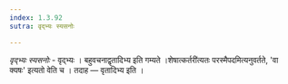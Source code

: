 ```yaml
---
index: 1.3.92
sutra: वृद्भ्यः स्यसनोः

---
```

_वृद्भ्यः स्यसनोः_ - वृद्भ्यः । बहुवचनाद्वृतादिभ्य इति गम्यते ।शेषात्कर्तरी॑त्यतः परस्मैपदमित्यनुवर्तते, 'वा क्यषः' इत्यतो वेति च । तदाह —  वृतादिभ्य इति ।
